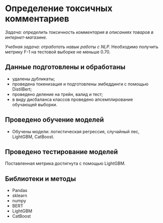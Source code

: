 # Определение токсичных комментариев

*Задача: определить токсичность комментария в описаниях товаров в интернет-магазине.*

*Учебная задача: отработать навык работы с NLP.*
Необходимо получить метрику F-1 на тестовой выборке не меньше 0.70.

## Данные подготовлены и обработаны
- удалены дубликаты;
- проведена токенизация и подготовлены эмбеддинги с помощью DistilBert;
- проведено деление на трейн, валид и тест;
- в виду дисбаланса классов проведено апсемплирование обучающей выборки.

## Проведено обучение моделей
- Обучены модели: логистическая регрессия, случайный лес, LightGBM, CatBoost.

## Проведено тестирование моделей
Поставленная метрика достигнута с помощью LightGBM.

## Библиотеки и методы
* Pandas
* sklearn
* numpy
* BERT
* LightGBM
* CatBoost
